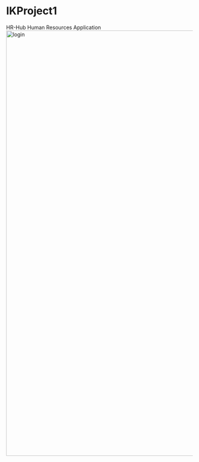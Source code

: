 # IKProject1
HR-Hub Human Resources Application
<img width="1146" alt="login" src="https://github.com/user-attachments/assets/c652b0a4-012f-47b2-a28d-f9664f1e3a9c">
